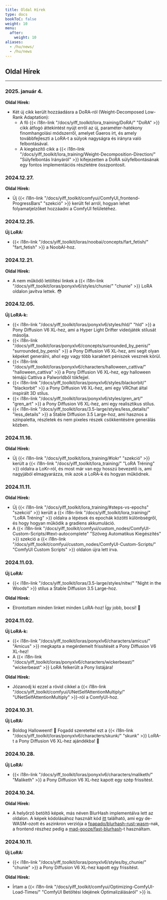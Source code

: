```yaml
---
title: Oldal Hírek
type: docs
bookToC: false
weight: 10
menu:
  after:
    weight: 10
aliases:
  - /hu/news/
  - /hu/news
---
```


<!--markdownlint-disable MD026-->

## Oldal Hírek

---

### 2025. január 4.

**Oldal Hírek:**

- Két új cikk került hozzáadásra a DoRA-ról (Weight-Decomposed Low-Rank Adaptation):
  - A fő {{< i18n-link "/docs/yiff_toolkit/lora_training/DoRA/" "DoRA" >}} cikk átfogó áttekintést nyújt erről az új, paraméter-hatékony finomhangolási módszerről, amelyet Gaeros írt, és amely továbbfejleszti a LoRA-t a súlyok nagyságra és irányra való felbontásával.
  - A kiegészítő cikk a {{< i18n-link "/docs/yiff_toolkit/lora_training/Weight-Decomposition-Direction/" "Súlyfelbontás Irányáról" >}} kifejezetten a DoRA súlyfelbontásának egy fontos implementációs részletére összpontosít.

### 2024.12.27.

**Oldal Hírek:**

- Új {{< i18n-link "/docs/yiff_toolkit/comfyui/ComfyUI_frontend-ProgressBars" "szekció" >}} került fel arról, hogyan lehet folyamatjelzőket hozzáadni a ComfyUI felületéhez.

### 2024.12.25.

**Új LoRA:**

- {{< i18n-link "/docs/yiff_toolkit/loras/noobai/concepts/fart_fetish/" "fart_fetish" >}} a NoobAI-hoz.

### 2024.12.21.

**Oldal Hírek:**

- A nem működő letöltési linkek a {{< i18n-link "/docs/yiff_toolkit/loras/ponyxlv6/styles/chunie/" "chunie" >}} LoRA oldalon javítva lettek. 😳

### 2024.12.05.

**Új LoRA-k:**

- {{< i18n-link "/docs/yiff_toolkit/loras/ponyxlv6/styles/hld/" "hld" >}} a Pony Diffusion V6 XL-hez, ami a Hyper Light Drifter videójáték stílusát másolja.
- {{< i18n-link "/docs/yiff_toolkit/loras/ponyxlv6/concepts/surrounded_by_penis/" "surrounded_by_penis" >}} a Pony Diffusion V6 XL-hez, ami segít olyan képeket generálni, ahol egy vagy több karaktert péniszek vesznek körül.
- {{< i18n-link "/docs/yiff_toolkit/loras/ponyxlv6/characters/halloween_cattiva/" "halloween_cattiva" >}} a Pony Diffusion V6 XL-hez, egy halloween témájú Cattiva a Palworldből tökfejjel.
- {{< i18n-link "/docs/yiff_toolkit/loras/ponyxlv6/styles/blackorbit/" "blackorbit" >}} a Pony Diffusion V6 XL-hez, ami egy VRChat által inspirált 3D stílus.
- {{< i18n-link "/docs/yiff_toolkit/loras/ponyxlv6/styles/gren_art/" "gren_art" >}} a Pony Diffusion V6 XL-hez, ami egy realisztikus stílus.
- {{< i18n-link "/docs/yiff_toolkit/loras/3.5-large/styles/less_details/" "less_details" >}} a Stable Diffusion 3.5 Large-hoz, ami hasznos a színpaletta, részletek és nem pixeles részek csökkentésére generálás közben.

### 2024.11.16.

**Oldal Hírek:**

- Új {{< i18n-link "/docs/yiff_toolkit/lora_training/#lokr" "szekció" >}} került a {{< i18n-link "/docs/yiff_toolkit/lora_training/" "LoRA Tréning" >}} oldalra a LoKr-ról, és most már van egy hosszú bevezető is, ami nagyjából elmagyarázza, mik azok a LoRA-k és hogyan működnek.

### 2024.11.11.

**Oldal Hírek:**

- Új {{< i18n-link "/docs/yiff_toolkit/lora_training/#steps-vs-epochs" "szekció" >}} került a {{< i18n-link "/docs/yiff_toolkit/lora_training/" "LoRA Tréning" >}} oldalra a lépések és epochák közötti különbségről, és hogy hogyan működik a gradiens akkumuláció.
- A {{< i18n-link "/docs/yiff_toolkit/comfyui/custom_nodes/ComfyUI-Custom-Scripts/#text-autocomplete" "Szöveg Automatikus Kiegészítés" >}} szekció a {{< i18n-link "/docs/yiff_toolkit/comfyui/custom_nodes/ComfyUI-Custom-Scripts/" "ComfyUI Custom Scripts" >}} oldalon újra lett írva.

### 2024.11.03.

**Új LoRA:**

- {{< i18n-link "/docs/yiff_toolkit/loras/3.5-large/styles/nitw/" "Night in the Woods" >}} stílus a Stable Diffusion 3.5 Large-hoz.

**Oldal Hírek:**

- Elrontottam minden linket minden LoRA-hoz! Így jobb, bocsi! 🐺

### 2024.11.02.

**Új LoRA-k:**

- {{< i18n-link "/docs/yiff_toolkit/loras/ponyxlv6/characters/amicus/" "Amicus" >}} megkapta a megérdemelt frissítését a Pony Diffusion V6 XL-hez!
- A {{< i18n-link "/docs/yiff_toolkit/loras/ponyxlv6/characters/wickerbeast/" "wickerbeast" >}} LoRA felkerült a Pony listájára!

**Oldal Hírek:**

- Józanodj ki ezzel a rövid cikkel a {{< i18n-link "/docs/yiff_toolkit/comfyui/UNetSelfAttentionMultiply/" "UNetSelfAttentionMultiply" >}}-ról a ComfyUI-hoz.

### 2024.10.31.

**Új LoRA:**

- Boldog Halloweent! 🎃 Fogadd szeretettel ezt a {{< i18n-link "/docs/yiff_toolkit/loras/ponyxlv6/characters/skunk/" "skunk" >}} LoRA-t a Pony Diffusion V6 XL-hez ajándékba! 🦨

### 2024.10.28.

**Új LoRA:**

- {{< i18n-link "/docs/yiff_toolkit/loras/ponyxlv6/characters/maliketh/" "Maliketh" >}} a Pony Diffusion V6 XL-hez kapott egy szép frissítést.

### 2024.10.24.

**Oldal Hírek:**

- A helyőrző betöltő képek, más néven BlurHash implementálva lett az oldalon. A képek kódolásához használt kód [itt](https://github.com/ka-de/blurhash) található, ami egy de-WASM-ozott és aszinkron verziója a [fpapado/blurhash-rust-wasm](https://github.com/fpapado/blurhash-rust-wasm)-nak, a frontend részhez pedig a [mad-gooze/fast-blurhash](https://github.com/mad-gooze/fast-blurhash)-t használtam.

### 2024.10.11.

**Új LoRA:**

- {{< i18n-link "/docs/yiff_toolkit/loras/ponyxlv6/styles/by_chunie/" "chunie" >}} a Pony Diffusion V6 XL-hez kapott egy frissítést.

**Oldal Hírek:**

- Írtam a {{< i18n-link "/docs/yiff_toolkit/comfyui/Optimizing-ComfyUI-Load-Times/" "ComfyUI Betöltési Idejének Optimalizálásáról" >}} is.
